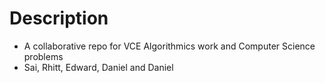 # Description 

- A collaborative repo for VCE Algorithmics work and Computer Science problems
- Sai, Rhitt, Edward, Daniel and Daniel 

